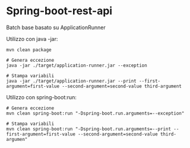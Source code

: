 # Spring-boot-rest-api

Batch base basato su ApplicationRunner

Utilizzo con java -jar:
```shell
mvn clean package

# Genera eccezione
java -jar ./target/application-runner.jar --exception

# Stampa variabili
java -jar ./target/application-runner.jar --print --first-argument=first-value --second-argument=second-value third-argument
```

Utilizzo con spring-boot:run:

```shell
# Genera eccezione
mvn clean spring-boot:run "-Dspring-boot.run.arguments=--exception"

# Stampa variabili
mvn clean spring-boot:run "-Dspring-boot.run.arguments=--print --first-argument=first-value --second-argument=second-value third-argumen"

```
